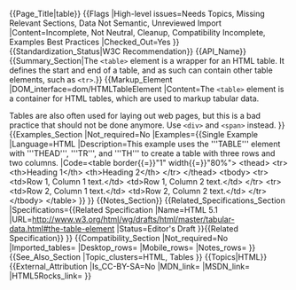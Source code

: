 {{Page_Title|table}}
{{Flags
|High-level issues=Needs Topics, Missing Relevant Sections, Data Not Semantic, Unreviewed Import
|Content=Incomplete, Not Neutral, Cleanup, Compatibility Incomplete, Examples Best Practices
|Checked_Out=Yes
}}
{{Standardization_Status|W3C Recommendation}}
{{API_Name}}
{{Summary_Section|The <code>&lt;table&gt;</code> element is a wrapper for an HTML table. It defines the start and end of a table, and as such can contain other table elements, such as <code>&lt;tr&gt;</code>.}}
{{Markup_Element
|DOM_interface=dom/HTMLTableElement
|Content=The <code>&lt;table&gt;</code> element is a container for HTML tables, which are used to markup tabular data.

Tables are also often used for laying out web pages, but this is a bad practice that should not be done anymore. Use <code>&lt;div&gt;</code> and <code>&lt;span&gt;</code> instead.
}}
{{Examples_Section
|Not_required=No
|Examples={{Single Example
|Language=HTML
|Description=This example uses the '''TABLE''' element with '''THEAD''', '''TR''', and '''TH''' to create a table with three rows and two columns.
|Code=&lt;table border{{=}}"1" width{{=}}"80%"&gt;
  &lt;thead&gt;
    &lt;tr&gt;
      &lt;th&gt;Heading 1&lt;/th&gt;
      &lt;th&gt;Heading 2&lt;/th&gt;
    &lt;/tr&gt;
  &lt;/thead&gt;
  &lt;tbody&gt;
    &lt;tr&gt;
      &lt;td&gt;Row 1, Column 1 text.&lt;/td&gt;
      &lt;td&gt;Row 1, Column 2 text.&lt;/td&gt;
    &lt;/tr&gt;
    &lt;tr&gt;
      &lt;td&gt;Row 2, Column 1 text.&lt;/td&gt;
      &lt;td&gt;Row 2, Column 2 text.&lt;/td&gt;
    &lt;/tr&gt;
  &lt;/tbody&gt;
&lt;/table&gt;
}}
}}
{{Notes_Section}}
{{Related_Specifications_Section
|Specifications={{Related Specification
|Name=HTML 5.1
|URL=http://www.w3.org/html/wg/drafts/html/master/tabular-data.html#the-table-element
|Status=Editor's Draft
}}{{Related Specification}}
}}
{{Compatibility_Section
|Not_required=No
|Imported_tables=
|Desktop_rows=
|Mobile_rows=
|Notes_rows=
}}
{{See_Also_Section
|Topic_clusters=HTML, Tables
}}
{{Topics|HTML}}
{{External_Attribution
|Is_CC-BY-SA=No
|MDN_link=
|MSDN_link=
|HTML5Rocks_link=
}}